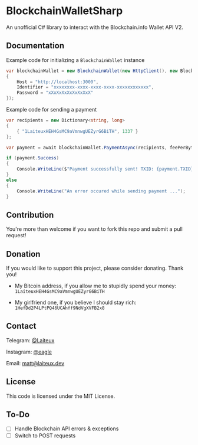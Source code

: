 # BlockchainWalletSharp
An unofficial C# library to interact with the Blockchain.info Wallet API V2.

## Documentation
Example code for initializing a ``BlockchainWallet`` instance
```cs
var blockchainWallet = new BlockchainWallet(new HttpClient(), new BlockchainWalletConfiguration
{
    Host = "http://localhost:3000",
    Identifier = "xxxxxxxx-xxxx-xxxx-xxxx-xxxxxxxxxxxx",
    Password = "xXxXxXxXxXxXxXxX"
});
```

Example code for sending a payment
```cs
var recipients = new Dictionary<string, long>
{
    { "1LaiteuxHEH4GsMC9aVmnwgUEZyrG6BiTH", 1337 }
};

var payment = await blockchainWallet.PaymentAsync(recipients, feePerByte: 50);

if (payment.Success)
{
    Console.WriteLine($"Payment successfully sent! TXID: {payment.TXID}");
}
else
{
    Console.WriteLine("An error occured while sending payment ...");
}
```

## Contribution
You're more than welcome if you want to fork this repo and submit a pull request!

## Donation
If you would like to support this project, please consider donating. Thank you!

- My Bitcoin address, if you allow me to stupidly spend your money: ``1LaiteuxHEH4GsMC9aVmnwgUEZyrG6BiTH``

- My girlfriend one, if you believe I should stay rich: ``1HefDd2P4LPtPQ46UCAhff9NdVgXVFB2x8``

## Contact
Telegram: [@Laiteux](https://t.me/Laiteux)

Instagram: [@eagle](https://instagr.am/eagle)

Email: matt@laiteux.dev

## License
This code is licensed under the MIT License.

## To-Do
- [ ] Handle Blockchain API errors & exceptions
- [ ] Switch to POST requests
